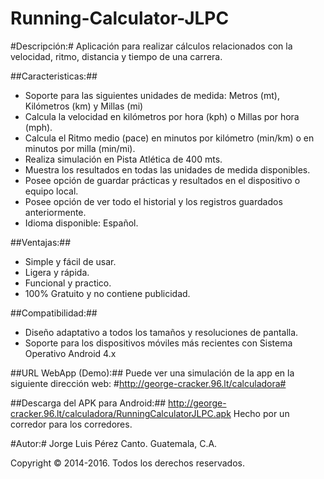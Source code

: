 Running-Calculator-JLPC
=======================

#Descripción:#
Aplicación para realizar cálculos relacionados con la velocidad, ritmo, distancia y tiempo de una carrera.

##Caracteristicas:##
* Soporte para las siguientes unidades de medida: Metros (mt), Kilómetros (km) y Millas (mi)
* Calcula la velocidad en kilómetros por hora (kph) o Millas por hora (mph).
* Calcula el Ritmo medio (pace) en minutos por kilómetro (min/km) o en minutos por milla (min/mi).
* Realiza simulación en Pista Atlética de 400 mts.
* Muestra los resultados en todas las unidades de medida disponibles.
* Posee opción de guardar prácticas y resultados en el dispositivo o equipo local.
* Posee opción de ver todo el historial y los registros guardados anteriormente.
* Idioma disponible: Español.

##Ventajas:##
* Simple y fácil de usar.
* Ligera y rápida.
* Funcional y practico.
* 100% Gratuito y no contiene publicidad.

##Compatibilidad:##
* Diseño adaptativo a todos los tamaños y resoluciones de pantalla.
* Soporte para los dispositivos móviles más recientes con Sistema Operativo Android 4.x

##URL WebApp (Demo):##
Puede ver una simulación de la app en la siguiente dirección web: 
#http://george-cracker.96.lt/calculadora#

##Descarga del APK para Android:##
http://george-cracker.96.lt/calculadora/RunningCalculatorJLPC.apk
Hecho por un corredor para los corredores.

#Autor:#
Jorge Luis Pérez Canto.
Guatemala, C.A.

Copyright © 2014-2016. Todos los derechos reservados.
